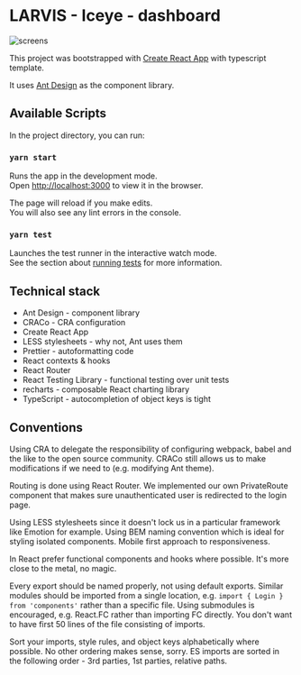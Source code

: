 # LARVIS - Iceye - dashboard

![screens](https://trello-attachments.s3.amazonaws.com/5f5f72a165a8782ddf751e64/5f6a0fa0cba2ab20bcefe5ad/d4b654699b67b4bd215c65ba7683f77e/larvis_screens.png)

This project was bootstrapped with [Create React App](https://github.com/facebook/create-react-app) with typescript template.

It uses [Ant Design](https://ant.design/) as the component library.

## Available Scripts

In the project directory, you can run:

### `yarn start`

Runs the app in the development mode.<br />
Open [http://localhost:3000](http://localhost:3000) to view it in the browser.

The page will reload if you make edits.<br />
You will also see any lint errors in the console.

### `yarn test`

Launches the test runner in the interactive watch mode.<br />
See the section about [running tests](https://facebook.github.io/create-react-app/docs/running-tests) for more information.

## Technical stack

- Ant Design - component library
- CRACo - CRA configuration
- Create React App
- LESS stylesheets - why not, Ant uses them
- Prettier - autoformatting code
- React contexts & hooks
- React Router
- React Testing Library - functional testing over unit tests
- recharts - composable React charting library
- TypeScript - autocompletion of object keys is tight

## Conventions

Using CRA to delegate the responsibility of configuring webpack, babel and the like to the open source community. CRACo still allows us to make modifications if we need to (e.g. modifying Ant theme).

Routing is done using React Router. We implemented our own PrivateRoute component that makes sure unauthenticated user is redirected to the login page.

Using LESS stylesheets since it doesn't lock us in a particular framework like Emotion for example. Using BEM naming convention which is ideal for styling isolated components. Mobile first approach to responsiveness.

In React prefer functional components and hooks where possible. It's more close to the metal, no magic.

Every export should be named properly, not using default exports. Similar modules should be imported from a single location, e.g. `import { Login } from 'components'` rather than a specific file. Using submodules is encouraged, e.g. React.FC rather than importing FC directly. You don't want to have first 50 lines of the file consisting of imports.

Sort your imports, style rules, and object keys alphabetically where possible. No other ordering makes sense, sorry. ES imports are sorted in the following order - 3rd parties, 1st parties, relative paths.
